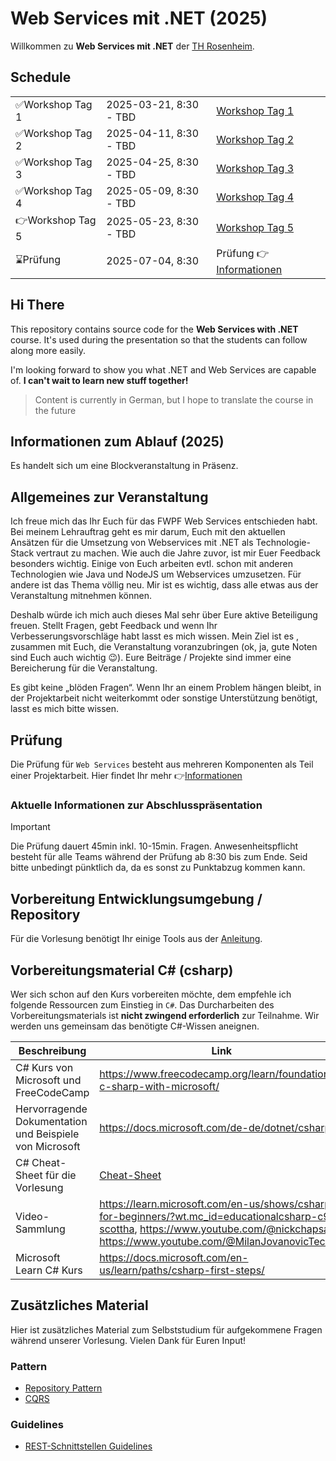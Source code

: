 # Web Services mit .NET (2025)

Willkommen zu **Web Services mit .NET** der [TH Rosenheim](https://www.th-rosenheim.de/).

## Schedule

|                   |                        |                                                      |
| ----------------- | ---------------------- | ---------------------------------------------------- |
| ✅Workshop Tag 1  | 2025-03-21, 8:30 - TBD | [Workshop Tag 1](course/01_workshop_day_1/readme.md) |
| ✅Workshop Tag 2  | 2025-04-11, 8:30 - TBD | [Workshop Tag 2](course/02_workshop_day_2/readme.md) |
| ✅Workshop Tag 3  | 2025-04-25, 8:30 - TBD | [Workshop Tag 3](course/03_workshop_day_3/readme.md) |
| ✅Workshop Tag 4 | 2025-05-09, 8:30 - TBD | [Workshop Tag 4](course/04_workshop_day_4/readme.md) |
| 👉Workshop Tag 5 | 2025-05-23, 8:30 - TBD | [Workshop Tag 5](course/05_workshop_day_5/readme.md) |
| ⌛️Prüfung         | 2025-07-04, 8:30             | Prüfung 👉[Informationen](course/00_exam/readme.md)  |

## Hi There

This repository contains source code for the **Web Services with .NET** course. It's used during the presentation so that the students can follow along more easily.

I'm looking forward to show you what .NET and Web Services are capable of.
**I can't wait to learn new stuff together!**

> Content is currently in German, but I hope to translate the course in the future

## Informationen zum Ablauf (2025)

Es handelt sich um eine Blockveranstaltung in Präsenz.

## Allgemeines zur Veranstaltung

Ich freue mich das Ihr Euch für das FWPF Web Services entschieden habt. Bei meinem Lehrauftrag geht es mir darum, Euch mit den aktuellen Ansätzen für die Umsetzung von Webservices mit .NET als Technologie-Stack vertraut zu machen. Wie auch die Jahre zuvor, ist mir Euer Feedback besonders wichtig. Einige von Euch arbeiten evtl. schon mit anderen Technologien wie Java und NodeJS um Webservices umzusetzen. Für andere ist das Thema völlig neu. Mir ist es wichtig, dass alle etwas aus der Veranstaltung mitnehmen können.

Deshalb würde ich mich auch dieses Mal sehr über Eure aktive Beteiligung freuen. Stellt Fragen, gebt Feedback und wenn Ihr Verbesserungsvorschläge habt lasst es mich wissen. Mein Ziel ist es , zusammen mit Euch, die Veranstaltung voranzubringen (ok, ja, gute Noten sind Euch auch wichtig 😉). Eure Beiträge / Projekte sind immer eine Bereicherung für die Veranstaltung.

Es gibt keine „blöden Fragen“. Wenn Ihr an einem Problem hängen bleibt, in der Projektarbeit nicht weiterkommt oder sonstige Unterstützung benötigt, lasst es mich bitte wissen.

## Prüfung

Die Prüfung für `Web Services` besteht aus mehreren Komponenten als Teil einer Projektarbeit. Hier findet Ihr mehr 👉[Informationen](course/00_exam/readme.md)

### Aktuelle Informationen zur Abschlusspräsentation

> [!IMPORTANT]
>
> Die Prüfung dauert 45min inkl. 10-15min. Fragen.
> Anwesenheitspflicht besteht für alle Teams während der Prüfung ab 8:30 bis zum Ende. Seid bitte unbedingt pünktlich da, da es sonst zu Punktabzug kommen kann.

## Vorbereitung Entwicklungsumgebung / Repository

Für die Vorlesung benötigt Ihr einige Tools aus der [Anleitung](00_prerequisites/setup_instructions.md).

## Vorbereitungsmaterial C\# (csharp)

Wer sich schon auf den Kurs vorbereiten möchte, dem empfehle ich folgende Ressourcen zum Einstieg in `C#`. Das Durcharbeiten des Vorbereitungsmaterials ist **nicht zwingend erforderlich** zur Teilnahme. Wir werden uns gemeinsam das benötigte C#-Wissen aneignen.

| Beschreibung                                            | Link                                                                                                                                                                                   |
| ------------------------------------------------------- | -------------------------------------------------------------------------------------------------------------------------------------------------------------------------------------- |
| C# Kurs von Microsoft und FreeCodeCamp                  | https://www.freecodecamp.org/learn/foundational-c-sharp-with-microsoft/                                                                                                                |
| Hervorragende Dokumentation und Beispiele von Microsoft | https://docs.microsoft.com/de-de/dotnet/csharp/                                                                                                                                        |
| C# Cheat-Sheet für die Vorlesung                        | [Cheat-Sheet](00_cheatsheets/csharplanguage/csharp_cheat_sheet.md)                                                                                                                     |
| Video-Sammlung                                          | https://learn.microsoft.com/en-us/shows/csharp-for-beginners/?wt.mc_id=educationalcsharp-c9-scottha, https://www.youtube.com/@nickchapsas, https://www.youtube.com/@MilanJovanovicTech |
| Microsoft Learn C# Kurs                                 | https://docs.microsoft.com/en-us/learn/paths/csharp-first-steps/                                                                                                                       |

## Zusätzliches Material

Hier ist zusätzliches Material zum Selbststudium für aufgekommene Fragen während unserer Vorlesung.
Vielen Dank für Euren Input!

### Pattern

- [Repository Pattern](extras/patterns/repository/repository-pattern.md)
- [CQRS](modules/cqrs/)

### Guidelines

- [REST-Schnittstellen Guidelines](extras/guidelines/rest-guidelines/rest-guidelines.md)
